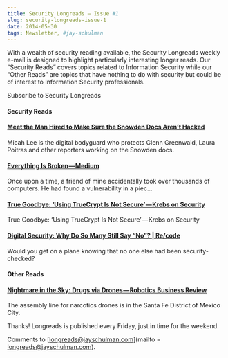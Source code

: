 ```yaml
---
title: Security Longreads — Issue #1
slug: security-longreads-issue-1
date: 2014-05-30
tags: Newsletter, #jay-schulman
---
```


With a wealth of security reading available, the Security Longreads weekly e-mail is designed to highlight particularly interesting longer reads. Our “Security Reads” covers topics related to Information Security while our “Other Reads” are topics that have nothing to do with security but could be of interest to Information Security professionals.

Subscribe to Security Longreads

#### Security Reads

#### [Meet the Man Hired to Make Sure the Snowden Docs Aren’t Hacked](https://www.jayschulman.com/wp-content/uploads/2014/05/?src=longreads)

Micah Lee is the digital bodyguard who protects Glenn Greenwald, Laura Poitras and other reporters working on the Snowden docs.

#### [Everything Is Broken — Medium](https://www.jayschulman.com/wp-content/uploads/2014/05/81e5f33a24e1)

Once upon a time, a friend of mine accidentally took over thousands of computers. He had found a vulnerability in a piec…

#### [True Goodbye: ‘Using TrueCrypt Is Not Secure’ — Krebs on Security](https://www.jayschulman.com/wp-content/uploads/2014/05/true-goodbye-using-truecrypt-is-not-secure)

True Goodbye: ‘Using TrueCrypt Is Not Secure’ — Krebs on Security

#### [Digital Security: Why Do So Many Still Say “No”? | Re/code](https://www.jayschulman.com/wp-content/uploads/2014/05/digital-security-why-do-so-many-still-say-no)

Would you get on a plane knowing that no one else had been security-checked?

#### Other Reads

#### [Nightmare in the Sky: Drugs via Drones — Robotics Business Review](https://www.jayschulman.com/wp-content/uploads/2014/05/Robot_Law)

The assembly line for narcotics drones is in the Santa Fe District of Mexico City.

Thanks! Longreads is published every Friday, just in time for the weekend.

Comments to [longreads@jayschulman.com](mailto = longreads@jayschulman.com).
